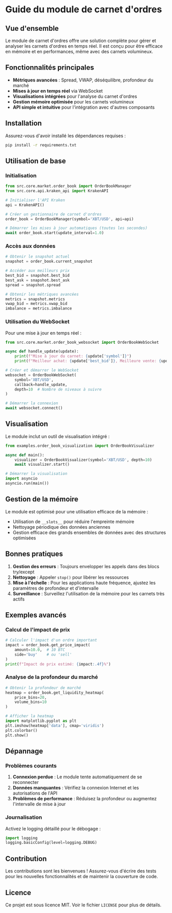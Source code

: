 # Guide du module de carnet d'ordres

## Vue d'ensemble

Le module de carnet d'ordres offre une solution complète pour gérer et analyser les carnets d'ordres en temps réel. Il est conçu pour être efficace en mémoire et en performances, même avec des carnets volumineux.

## Fonctionnalités principales

- **Métriques avancées** : Spread, VWAP, déséquilibre, profondeur du marché
- **Mises à jour en temps réel** via WebSocket
- **Visualisations intégrées** pour l'analyse du carnet d'ordres
- **Gestion mémoire optimisée** pour les carnets volumineux
- **API simple et intuitive** pour l'intégration avec d'autres composants

## Installation

Assurez-vous d'avoir installé les dépendances requises :

```bash
pip install -r requirements.txt
```

## Utilisation de base

### Initialisation

```python
from src.core.market.order_book import OrderBookManager
from src.core.api.kraken_api import KrakenAPI

# Initialiser l'API Kraken
api = KrakenAPI()

# Créer un gestionnaire de carnet d'ordres
order_book = OrderBookManager(symbol='XBT/USD', api=api)

# Démarrer les mises à jour automatiques (toutes les secondes)
await order_book.start(update_interval=1.0)
```

### Accès aux données

```python
# Obtenir le snapshot actuel
snapshot = order_book.current_snapshot

# Accéder aux meilleurs prix
best_bid = snapshot.best_bid
best_ask = snapshot.best_ask
spread = snapshot.spread

# Obtenir les métriques avancées
metrics = snapshot.metrics
vwap_bid = metrics.vwap_bid
imbalance = metrics.imbalance
```

### Utilisation du WebSocket

Pour une mise à jour en temps réel :

```python
from src.core.market.order_book_websocket import OrderBookWebSocket

async def handle_update(update):
    print(f"Mise à jour du carnet: {update['symbol']}")
    print(f"Meilleur achat: {update['best_bid']}, Meilleure vente: {update['best_ask']}")

# Créer et démarrer le WebSocket
websocket = OrderBookWebSocket(
    symbol='XBT/USD',
    callback=handle_update,
    depth=10  # Nombre de niveaux à suivre
)

# Démarrer la connexion
await websocket.connect()
```

## Visualisation

Le module inclut un outil de visualisation intégré :

```python
from examples.order_book_visualization import OrderBookVisualizer

async def main():
    visualizer = OrderBookVisualizer(symbol='XBT/USD', depth=10)
    await visualizer.start()

# Démarrer la visualisation
import asyncio
asyncio.run(main())
```

## Gestion de la mémoire

Le module est optimisé pour une utilisation efficace de la mémoire :

- Utilisation de `__slots__` pour réduire l'empreinte mémoire
- Nettoyage périodique des données anciennes
- Gestion efficace des grands ensembles de données avec des structures optimisées

## Bonnes pratiques

1. **Gestion des erreurs** : Toujours envelopper les appels dans des blocs try/except
2. **Nettoyage** : Appeler `stop()` pour libérer les ressources
3. **Mise à l'échelle** : Pour les applications haute fréquence, ajustez les paramètres de profondeur et d'intervalle
4. **Surveillance** : Surveillez l'utilisation de la mémoire pour les carnets très actifs

## Exemples avancés

### Calcul de l'impact de prix

```python
# Calculer l'impact d'un ordre important
impact = order_book.get_price_impact(
    amount=10.0,  # 10 BTC
    side='buy'    # ou 'sell'
)
print(f"Impact de prix estimé: {impact:.4f}%")
```

### Analyse de la profondeur du marché

```python
# Obtenir la profondeur de marché
heatmap = order_book.get_liquidity_heatmap(
    price_bins=20,
    volume_bins=10
)

# Afficher la heatmap
import matplotlib.pyplot as plt
plt.imshow(heatmap['data'], cmap='viridis')
plt.colorbar()
plt.show()
```

## Dépannage

### Problèmes courants

1. **Connexion perdue** : Le module tente automatiquement de se reconnecter
2. **Données manquantes** : Vérifiez la connexion Internet et les autorisations de l'API
3. **Problèmes de performance** : Réduisez la profondeur ou augmentez l'intervalle de mise à jour

### Journalisation

Activez le logging détaillé pour le débogage :

```python
import logging
logging.basicConfig(level=logging.DEBUG)
```

## Contribution

Les contributions sont les bienvenues ! Assurez-vous d'écrire des tests pour les nouvelles fonctionnalités et de maintenir la couverture de code.

## Licence

Ce projet est sous licence MIT. Voir le fichier `LICENSE` pour plus de détails.
